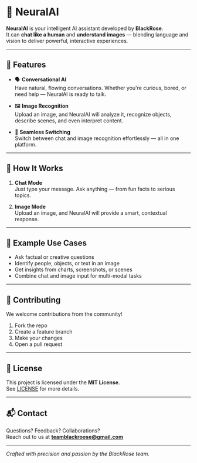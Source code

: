 # 🧠 NeuralAI

**NeuralAI** is your intelligent AI assistant developed by **BlackRose**.  
It can **chat like a human** and **understand images** — blending language and vision to deliver powerful, interactive experiences.

---

## 🚀 Features

- 🗣️ **Conversational AI**  
  Have natural, flowing conversations. Whether you're curious, bored, or need help — NeuralAI is ready to talk.

- 🖼️ **Image Recognition**  
  Upload an image, and NeuralAI will analyze it, recognize objects, describe scenes, and even interpret content.

- 🔁 **Seamless Switching**  
  Switch between chat and image recognition effortlessly — all in one platform.

---

## 📸 How It Works

1. **Chat Mode**  
   Just type your message. Ask anything — from fun facts to serious topics.

2. **Image Mode**  
   Upload an image, and NeuralAI will provide a smart, contextual response.

---

## 🧪 Example Use Cases

- Ask factual or creative questions  
- Identify people, objects, or text in an image  
- Get insights from charts, screenshots, or scenes  
- Combine chat and image input for multi-modal tasks  

---

## 🤝 Contributing

We welcome contributions from the community!

1. Fork the repo  
2. Create a feature branch  
3. Make your changes  
4. Open a pull request  

---

## 📄 License

This project is licensed under the **MIT License**.  
See [LICENSE](LICENSE) for more details.

---

## 📬 Contact

Questions? Feedback? Collaborations?  
Reach out to us at **teamblackroose@gmail.com**

---

*Crafted with precision and passion by the BlackRose team.*
